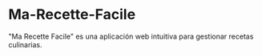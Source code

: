 # Ma-Recette-Facile
"Ma Recette Facile" es una aplicación web intuitiva para gestionar recetas culinarias.
